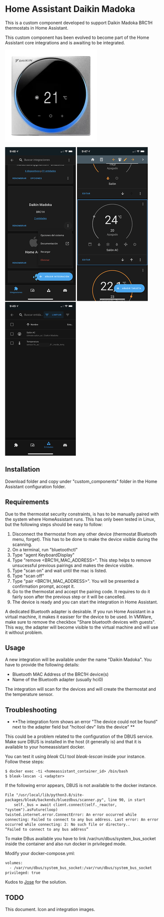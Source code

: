 # Home Assistant Daikin Madoka

This is a custom component developed to support Daikin Madoka BRC1H thermostats in Home Assistant. 

This custom component has been evolved to become part of the Home Assistant core integrations and is awaiting to be integrated.

![](images/madoka.png)

![](images/integration.png)  ![](images/climate.png) ![](images/entities.png) 

## Installation

Download folder and copy under "custom_components" folder in the Home Assistant configuration folder.

## Requirements

Due to the thermostat security constraints, is has to be manually paired with the system where HomeAssistant runs. This has only been tested in Linux, but the following steps should be easy to follow:

1. Disconnect the thermostat from any other device (thermostat Bluetooth menu, forget). This has to be done to make the device visible during the scanning.
2. On a terminal, run "bluetoothctl"
3. Type "agent KeyboardDisplay"
4. Type "remove <BRC1H_MAC_ADDRESS>". This step helps to remove unsucessful previous pairings and makes the device visible.
5. Type "scan on" and wait until the mac is listed.
6. Type "scan off"
7. Type "pair <BRC1H_MAC_ADDRESS>". You will be presented a confirmation prompt, accept it.
8. Go to the thermostat and accept the pairing code. It requires to do it fairly soon after the previous step or it will be cancelled.
9. The device is ready and you can start the integration in Home Assistant.

A dedicated Bluetooth adapter is desirable. If you run Home Assistant in a virtual machine, it makes it easiser for the device to be used. In VMWare, make sure to remove the checkbox "Share bluetooth devices with guests". This way, the adapter will become visible to the virtual machine and will use it without problem. 

## Usage

A new integration will be available under the name "Daikin Madoka". You have to provide the following details:

- Bluetooth MAC Address of the BRC1H device(s)
- Name of the Bluetooth adapter (usually hci0)

The integration will scan for the devices and will create the thermostat and the temperature sensor.
## Troubleshooting

* **The integration form shows an error "The device could not be found" next to the adapter field but "hcitool dev" lists the device" **

This could be a problem related to the configuration of the DBUS service. Make sure DBUS is installed in the host (it generally is) and that it is available to your homeassistant docker.

You can test it using *bleak* CLI tool *bleak-lescan* inside your instance. Follow these steps:

```
$ docker exec -ti <homeassistant_container_id> /bin/bash
$ bleak-lescan -i <adapter>
```

If the following error appears, DBUS is not available to the docker instance.
```
File "/usr/local/lib/python3.8/site-packages/bleak/backends/bluezdbus/scanner.py", line 90, in start
    self._bus = await client.connect(self._reactor, "system").asFuture(loop)
twisted.internet.error.ConnectError: An error occurred while connecting: Failed to connect to any bus address. Last error: An error occurred while connecting: 2: No such file or directory..
“Failed to connect to any bus address”
```
To make DBus available you have to link /var/run/dbus/system_bus_socket inside the container and also run docker in privileged mode. 

Modify your docker-compose.yml:
```
volumes:
  - /var/run/dbus/system_bus_socket:/var/run/dbus/system_bus_socket
privileged: true
```

Kudos to [Jose](https://community.home-assistant.io/u/jcsogo) for the solution.

## TODO
This document.
Icon and integration images.
